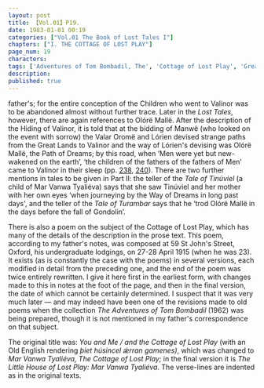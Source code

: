 ```yaml
---
layout: post
title: 【Vol.01】P19.
date: 1983-01-01 00:19
categories: ["Vol.01 The Book of Lost Tales I"]
chapters: ["I. THE COTTAGE OF LOST PLAY"]
page_num: 19
characters: 
tags: ['Adventures of Tom Bombadil, The', 'Cottage of Lost Play', 'Great Lands', 'Lórien', 'Manwë', 'Mar Vanwa Tyaliéva', 'Men', 'Old English', 'Olórë Mallë', 'Oromë', 'Oxford', 'Tinúviel', 'the Tale of Tinúviel', 'the Tale of Turambar', 'Hiding of Valinor']
description: 
published: true
---
```


<p style="text-indent: 0;">
father's; for the entire conception of the Children who went to Valinor was to be abandoned almost without further trace. Later in the <I>Lost Tales</I>, however, there are again references to Olórë Mallë. After the description of the Hiding of Valinor, it is told that at the bidding of Manwë (who looked on the event with sorrow) the Valar Oromë and Lórien devised strange paths from the Great Lands to Valinor and the way of Lórien's devising was Olórë Mallë, the Path of Dreams; by this road, when ‘Men were yet but new-wakened on the earth’, ‘the children of the fathers of the fathers of Men’ came to Valinor in their sleep (pp. <a href="{{site.baseurl}}/vol01-p238">238</a>, <a href="{{site.baseurl}}/vol01-p240">240</a>). There are two further mentions in tales to be given in Part II: the teller of the <I>Tale of Tinúviel</I> (a child of Mar Vanwa Tyaliéva) says that she saw Tinúviel and her mother with her own eyes ‘when journeying by the Way of Dreams in long past days', and the teller of the <I>Tale of Turambar</I> says that he ‘trod Olórë Mallë in the days before the fall of Gondolin’.
</p>

There is also a poem on the subject of the Cottage of Lost Play, which has many of the details of the description in the prose text. This poem, according to my father's notes, was composed at 59 St John's Street, Oxford, his undergraduate lodgings, on 27-28 April 1915 (when he was 23). It exists (as is constantly the case with the poems) in several versions, each modified in detail from the preceding one, and the end of the poem was twice entirely rewritten. I give it here first in the earliest form, with changes made to this in notes at the foot of the page, and then in the final version, the date of which cannot be certainly determined. I suspect that it was very much later — and may indeed have been one of the revisions made to old poems when the collection <I>The Adventures of Tom Bombadil</I> (1962) was being prepared, though it is not mentioned in my father's correspondence on that subject.

The original title was: <I>You and Me / and the Cottage of Lost Play</I> (with an Old English rendering <I>þiet húsincel ǽrran gamenes)</I>, which was changed to <I>Mar Vanwa Tyaliéva, The Cottage of Lost Play;</I> in the final version it is <I>The Little House of Lost Play: Mar Vanwa Tyaliéva</I>. The verse-lines are indented as in the original texts.

